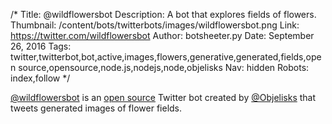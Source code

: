 /*
Title: @wildflowersbot
Description: A bot that explores fields of flowers.
Thumbnail: /content/bots/twitterbots/images/wildflowersbot.png
Link: https://twitter.com/wildflowersbot
Author: botsheeter.py
Date: September 26, 2016
Tags: twitter,twitterbot,bot,active,images,flowers,generative,generated,fields,open source,opensource,node.js,nodejs,node,objelisks
Nav: hidden
Robots: index,follow
*/

[@wildflowersbot](https://twitter.com/wildflowersbot) is an [open source](https://github.com/Objelisks/wildflowerbot) Twitter bot created by [@Objelisks](https://twitter.com/Objelisks) that tweets generated images of flower fields.
